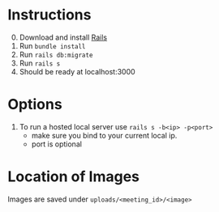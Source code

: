 # Instructions
0. Download and install [Rails](https://gorails.com/setup/ubuntu/16.04)
1. Run `bundle install`
2. Run `rails db:migrate`
3. Run `rails s`
4. Should be ready at localhost:3000

# Options
1. To run a hosted local server use `rails s -b<ip> -p<port>`
	- make sure you bind to your current local ip.
	- port is optional

# Location of Images
Images are saved under `uploads/<meeting_id>/<image>`

